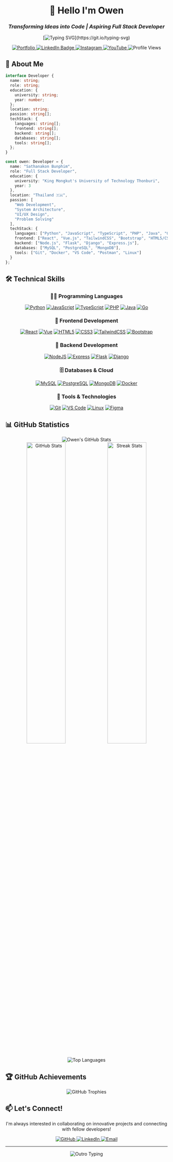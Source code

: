 # <div align="center">🚀 Hello I'm Owen</div>
### <div align="center">*Transforming Ideas into Code | Aspiring Full Stack Developer*</div>

<div align="center">

[![Typing SVG](https://readme-typing-svg.herokuapp.com?font=Fira+Code&pause=1000&color=2D9CDB&center=true&vCenter=true&random=false&width=600&lines=Computer+Engineering+Student+%40+KMUTT;Passionate+Full+Stack+Developer;Always+learning+new+technologies;Let's+collaborate+and+build+something+amazing!)](https://git.io/typing-svg)

</div>

<div align="center">
  <a href="https://portfolio-five-pied-95.vercel.app/">
    <img src="https://img.shields.io/badge/Portfolio-20232A?style=for-the-badge&logo=react&logoColor=61DAFB" alt="Portfolio"/>
  </a>
<a href="https://www.linkedin.com/in/sathanakon-bunphim-34930a256/" target="_blank">
    <img src="https://img.shields.io/badge/LinkedIn-0077B5?style=for-the-badge&logo=linkedin&logoColor=white" alt="LinkedIn Badge" />
</a>

  <a href="http://www.instagram.com/str_owen/">
    <img src="https://img.shields.io/badge/Instagram-E4405F?style=for-the-badge&logo=instagram&logoColor=white" alt="Instagram"/>
  </a>
  <a href="https://www.youtube.com/@source_owen7518">
    <img src="https://img.shields.io/badge/YouTube-FF0000?style=for-the-badge&logo=youtube&logoColor=white" alt="YouTube"/>
  </a>
  
  <img src="https://komarev.com/ghpvc/?username=satanakorn&label=Profile%20Views&color=0e75b6&style=flat" alt="Profile Views" />
</div>

## 💫 About Me

```typescript
interface Developer {
  name: string;
  role: string;
  education: {
    university: string;
    year: number;
  };
  location: string;
  passion: string[];
  techStack: {
    languages: string[];
    frontend: string[];
    backend: string[];
    databases: string[];
    tools: string[];
  };
}

const owen: Developer = {
  name: "Sathanakon Bunphim",
  role: "Full Stack Developer",
  education: {
    university: "King Mongkut's University of Technology Thonburi",
    year: 3
  },
  location: "Thailand 🇹🇭",
  passion: [
    "Web Development",
    "System Architecture",
    "UI/UX Design",
    "Problem Solving"
  ],
  techStack: {
    languages: ["Python", "JavaScript", "TypeScript", "PHP", "Java", "Go"],
    frontend: ["React", "Vue.js", "TailwindCSS", "Bootstrap", "HTML5/CSS3"],
    backend: ["Node.js", "Flask", "Django", "Express.js"],
    databases: ["MySQL", "PostgreSQL", "MongoDB"],
    tools: ["Git", "Docker", "VS Code", "Postman", "Linux"]
  }
};
```

## 🛠️ Technical Skills

<div align="center">

### 👨‍💻 Programming Languages
[![Python](https://skillicons.dev/icons?i=python)](https://python.org)
[![JavaScript](https://skillicons.dev/icons?i=js)](https://developer.mozilla.org/en-US/docs/Web/JavaScript)
[![TypeScript](https://skillicons.dev/icons?i=ts)](https://typescriptlang.org)
[![PHP](https://skillicons.dev/icons?i=php)](https://php.net)
[![Java](https://skillicons.dev/icons?i=java)](https://java.com)
[![Go](https://skillicons.dev/icons?i=go)](https://golang.org)

### 🎨 Frontend Development
[![React](https://skillicons.dev/icons?i=react)](https://reactjs.org)
[![Vue](https://skillicons.dev/icons?i=vue)](https://vuejs.org)
[![HTML5](https://skillicons.dev/icons?i=html)](https://developer.mozilla.org/en-US/docs/Web/HTML)
[![CSS3](https://skillicons.dev/icons?i=css)](https://developer.mozilla.org/en-US/docs/Web/CSS)
[![TailwindCSS](https://skillicons.dev/icons?i=tailwind)](https://tailwindcss.com)
[![Bootstrap](https://skillicons.dev/icons?i=bootstrap)](https://getbootstrap.com)

### 🔧 Backend Development
[![NodeJS](https://skillicons.dev/icons?i=nodejs)](https://nodejs.org)
[![Express](https://skillicons.dev/icons?i=express)](https://expressjs.com)
[![Flask](https://skillicons.dev/icons?i=flask)](https://flask.palletsprojects.com)
[![Django](https://skillicons.dev/icons?i=django)](https://djangoproject.com)

### 🗄️ Databases & Cloud
[![MySQL](https://skillicons.dev/icons?i=mysql)](https://mysql.com)
[![PostgreSQL](https://skillicons.dev/icons?i=postgres)](https://postgresql.org)
[![MongoDB](https://skillicons.dev/icons?i=mongodb)](https://mongodb.com)
[![Docker](https://skillicons.dev/icons?i=docker)](https://docker.com)

### 🔨 Tools & Technologies
[![Git](https://skillicons.dev/icons?i=git)](https://git-scm.com)
[![VS Code](https://skillicons.dev/icons?i=vscode)](https://code.visualstudio.com)
[![Linux](https://skillicons.dev/icons?i=linux)](https://linux.org)
[![Figma](https://skillicons.dev/icons?i=figma)](https://figma.com)

</div>

## 📊 GitHub Statistics

<div align="center">
  <img src="https://github-profile-summary-cards.vercel.app/api/cards/profile-details?username=satanakorn&theme=tokyonight" alt="Owen's GitHub Stats" />
</div>

<div align="center">
  <img width="49%" src="https://github-readme-stats.vercel.app/api?username=satanakorn&show_icons=true&theme=tokyonight&hide_border=true" alt="GitHub Stats" />
  <img width="49%" src="https://github-readme-streak-stats.herokuapp.com/?user=satanakorn&theme=tokyonight&hide_border=true" alt="Streak Stats" />
</div>

<div align="center">
  <img src="https://github-readme-stats.vercel.app/api/top-langs/?username=satanakorn&layout=compact&theme=tokyonight&hide_border=true" alt="Top Languages" />
</div>

## 🏆 GitHub Achievements

<div align="center">
  <img src="https://github-profile-trophy.vercel.app/?username=satanakorn&theme=tokyonight&no-frame=true&column=7&margin-w=15&margin-h=15" alt="GitHub Trophies" />
</div>

## 📫 Let's Connect!

<div align="center">
  <p>I'm always interested in collaborating on innovative projects and connecting with fellow developers!</p>
  
  <a href="https://github.com/satanakorn">
    <img src="https://img.shields.io/badge/Follow_on_GitHub-100000?style=for-the-badge&logo=github&logoColor=white" alt="GitHub"/>
  </a>
  <a href="https://www.linkedin.com/in/satanakorn-owen-34930a256/">
    <img src="https://img.shields.io/badge/Let's_Connect-0077B5?style=for-the-badge&logo=linkedin&logoColor=white" alt="LinkedIn"/>
  </a>
  <a href="mailto:your.email@example.com">
    <img src="https://img.shields.io/badge/Send_Email-D14836?style=for-the-badge&logo=gmail&logoColor=white" alt="Email"/>
  </a>
</div>

---

<div align="center">
  <img src="https://readme-typing-svg.herokuapp.com?font=Fira+Code&duration=3000&pause=1000&color=3B92F7&center=true&vCenter=true&random=false&width=500&height=100&lines=Thanks+for+visiting+my+profile!;Feel+free+to+connect+and+collaborate!;Let's+build+something+amazing+together!" alt="Outro Typing" />
</div>
